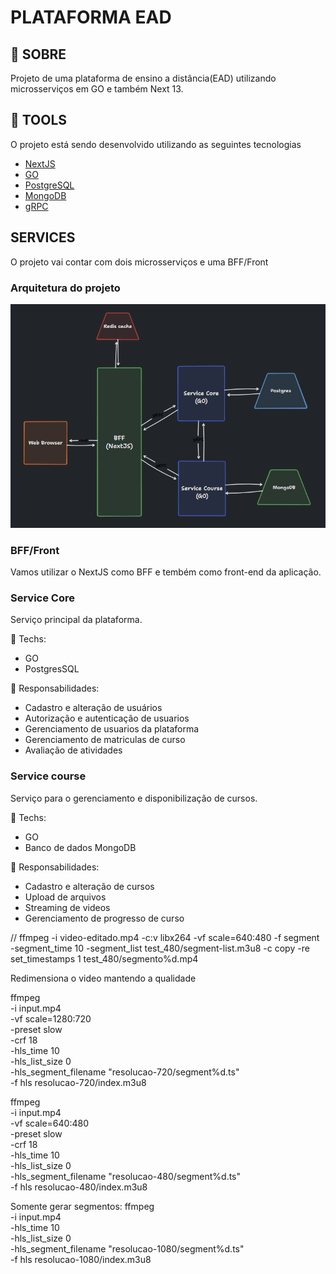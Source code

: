 # PLATAFORMA EAD

## 📃 SOBRE

Projeto de uma plataforma de ensino a distância(EAD) utilizando microsserviços em GO e também Next 13.

## 🔧 TOOLS

O projeto está sendo desenvolvido utilizando as seguintes tecnologias

- [NextJS](https://nextjs.org/)
- [GO](https://go.dev/)
- [PostgreSQL](https://www.postgresql.org/)
- [MongoDB](https://www.mongodb.com/)
- [gRPC](https://grpc.io/)

## SERVICES

O projeto vai contar com dois microsserviços e uma BFF/Front

### Arquitetura do projeto
![Diagrama da arquitetura](architecture.png)

### BFF/Front

Vamos utilizar o NextJS como BFF e tembém como front-end da aplicação.

### Service Core

Serviço principal da plataforma.

🔧 Techs:

- GO
- PostgresSQL

🎯 Responsabilidades:

- Cadastro e alteração de usuários
- Autorização e autenticação de usuarios
- Gerenciamento de usuarios da plataforma
- Gerenciamento de matriculas de curso
- Avaliação de atividades

### Service course

Serviço para o gerenciamento e disponibilização de cursos.

🔧 Techs:

- GO
- Banco de dados MongoDB

🎯 Responsabilidades:

- Cadastro e alteração de cursos
- Upload de arquivos
- Streaming de videos
- Gerenciamento de progresso de curso

// ffmpeg -i video-editado.mp4 -c:v libx264 -vf scale=640:480 -f segment -segment_time 10 -segment_list test_480/segment-list.m3u8 -c copy -re
set_timestamps 1 test_480/segmento%d.mp4

Redimensiona o video mantendo a qualidade

ffmpeg \
    -i input.mp4 \
    -vf scale=1280:720 \
    -preset slow \
    -crf 18 \
    -hls_time 10 \
    -hls_list_size 0 \
    -hls_segment_filename "resolucao-720/segment%d.ts" \
    -f hls resolucao-720/index.m3u8

ffmpeg \
-i input.mp4 \
-vf scale=640:480 \
-preset slow \
-crf 18 \
-hls_time 10 \
-hls_list_size 0 \
-hls_segment_filename "resolucao-480/segment%d.ts" \
-f hls resolucao-480/index.m3u8

Somente gerar segmentos:
ffmpeg \
    -i input.mp4 \
    -hls_time 10 \
    -hls_list_size 0 \
    -hls_segment_filename "resolucao-1080/segment%d.ts" \
    -f hls resolucao-1080/index.m3u8

